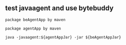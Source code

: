 ## test javaagent and use bytebuddy
```
package beAgentApp by maven
```
```
package agentApp by maven
```
```
java -javaagent:${agentAppJar} -jar ${beAgentAppJar}
```
